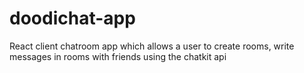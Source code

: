 # doodichat-app
React client chatroom app which allows a user to create rooms, write messages in rooms with friends using the chatkit api
